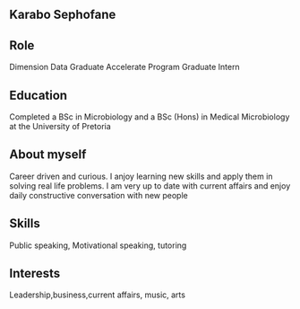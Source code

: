 ## Karabo Sephofane
## Role
Dimension Data Graduate Accelerate Program Graduate Intern
## Education
Completed a BSc in Microbiology and a BSc (Hons) in Medical Microbiology at the University of Pretoria
## About myself
Career driven and curious. I anjoy learning new skills and apply them in solving real life problems. I am very up to date with current affairs and enjoy daily constructive conversation with new people
## Skills
Public speaking, Motivational speaking, tutoring

## Interests
Leadership,business,current affairs, music, arts



 


